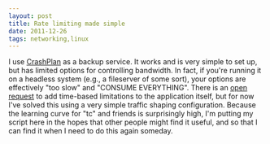 ```yaml
---
layout: post
title: Rate limiting made simple
date: 2011-12-26
tags: networking,linux
---
```


I use [CrashPlan][1] as a backup service. It works and is very simple to set
up, but has limited options for controlling bandwidth. In fact, if you're
running it on a headless system (e.g., a fileserver of some sort), your options
are effectively "too slow" and "CONSUME EVERYTHING". There is an [open
request][2] to add time-based limitations to the application itself, but for
now I've solved this using a very simple traffic shaping configuration. 
Because the learning curve for "tc" and friends is surprisingly high, I'm
putting my script here in the hopes that other people might find it useful, and
so that I can find it when I need to do this again someday. 

<script src="https://gist.github.com/4014881.js"></script>

 [1]: http://www.crashplan.com/
 [2]: https://crashplan.zendesk.com/entries/446273-throttle-bandwidth-by-hours?page=1#post_20799486

